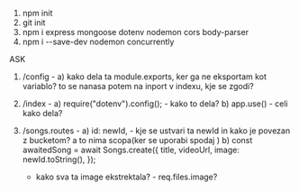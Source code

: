 1. npm init
2. git init
3. npm i express mongoose dotenv nodemon cors body-parser
4. npm i --save-dev nodemon concurrently






ASK


1. /config -
a) kako dela ta module.exports, ker ga ne eksportam kot variablo? to se nanasa potem na inport v indexu, kje se zgodi?

2. /index -
a) require("dotenv").config(); - kako to dela?
b) app.use() - celi kako dela?

3. /songs.routes -
a) id: newId, - kje se ustvari ta newId in kako je povezan z bucketom? a to nima scopa(ker se uporabi spodaj )
b) const awaitedSong = await Songs.create({
      title,
      videoUrl,
      image: newId.toString(),
    });
    - kako sva ta image ekstrektala? - req.files.image?

